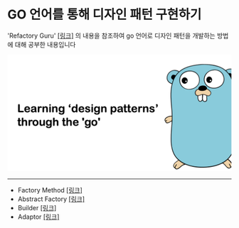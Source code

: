 # GO 언어를 통해 디자인 패턴 구현하기


'Refactory Guru' [[링크]](https://refactoring.guru/ko/design-patterns/abstract-factory) 의 내용을 참조하여 go 언어로 디자인 패턴을 개발하는 방법에 대해 공부한 내용입니다

![designPattern](go_degin_pattern.png)

-----
* Factory Method [[링크]](./factory/readme.md)
* Abstract Factory [[링크]](./abstractFactory/readme.md)
* Builder [[링크]](./builder/README.md)
* Adaptor [[링크]](./Adaptor/README.md)